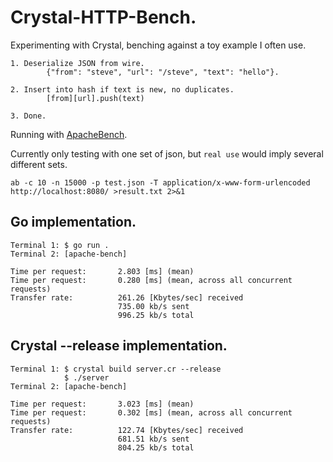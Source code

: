 # Crystal-HTTP-Bench.

Experimenting with Crystal, benching against a toy example I often use.

```
1. Deserialize JSON from wire.
        {"from": "steve", "url": "/steve", "text": "hello"}.

2. Insert into hash if text is new, no duplicates.
        [from][url].push(text)

3. Done.                                                 
```

Running with [ApacheBench](https://httpd.apache.org/docs/2.4/programs/ab.html).

Currently only testing with one set of json, but `real use` would imply several different sets.

```
ab -c 10 -n 15000 -p test.json -T application/x-www-form-urlencoded http://localhost:8080/ >result.txt 2>&1
```

## Go implementation.

```
Terminal 1: $ go run .
Terminal 2: [apache-bench]

Time per request:       2.803 [ms] (mean)
Time per request:       0.280 [ms] (mean, across all concurrent requests)
Transfer rate:          261.26 [Kbytes/sec] received
                        735.00 kb/s sent
                        996.25 kb/s total
```

## Crystal --release implementation.


```
Terminal 1: $ crystal build server.cr --release
            $ ./server
Terminal 2: [apache-bench]

Time per request:       3.023 [ms] (mean)
Time per request:       0.302 [ms] (mean, across all concurrent requests)
Transfer rate:          122.74 [Kbytes/sec] received
                        681.51 kb/s sent
                        804.25 kb/s total
```